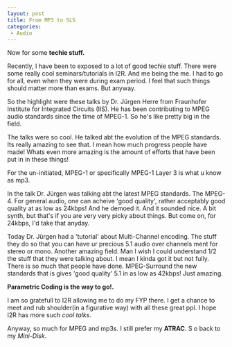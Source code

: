 ```yaml
---
layout: post
title: From MP3 to SLS
categories:
 - Audio
---
```


Now for some **techie stuff.**

Recently, I have been to exposed to a lot of good techie stuff. There were some really cool seminars/tutorials in I2R. And me being the me. I had to go for all, even when they were during exam period. I feel that such things should matter more than exams. But anyway.

So the highlight were these talks by Dr. Jürgen Herre from Fraunhofer Institute for Integrated Circuits (IIS). He has been contributing to MPEG audio standards since the time of MPEG-1. So he's like pretty big in the field.

The talks were so cool. He talked abt the evolution of the MPEG standards. Its really amazing to see that. I mean how much progress people have made! Whats even more amazing is the amount of efforts that have been put in in these things!

For the un-initiated, MPEG-1 or specifically MPEG-1 Layer 3 is what u know as mp3.

In the talk Dr. Jürgen was talking abt the latest MPEG standards. The MPEG-4. For general audio, one can acheive 'good quality', rather acceptably good quality at as low as 24kbps! And he demoed it. And it sounded nice. A bit synth, but that's if you are very very picky about things. But come on, for 24kbps, I'd take that anyday.

Today Dr. Jürgen had a 'tutorial' about Multi-Channel encoding. The stuff they do so that you can have ur precious 5.1 audio over channels ment for stereo or mono. Another amazing field. Man I wish I could understand 1/2 the stuff that they were talking about. I mean I kinda got it but not fully. There is so much that people have done. MPEG-Surround the new standards that is gives 'good quality' 5.1 in as low as 42kbps! Just amazing.

**Parametric Coding is the way to go!.**

I am so gratefull to I2R allowing me to do my FYP there. I get a chance to meet and rub shoulder(in a figurative way) with all these great ppl. I hope I2R has more such _cool talks_.

Anyway, so much for MPEG and mp3s. I still prefer my **ATRAC**. S
o back to my _Mini-Disk_.
